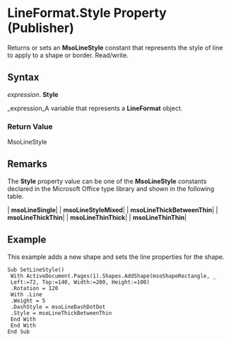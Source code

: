 
# LineFormat.Style Property (Publisher)

Returns or sets an  **MsoLineStyle** constant that represents the style of line to apply to a shape or border. Read/write.


## Syntax

 _expression_. **Style**

 _expression_A variable that represents a  **LineFormat** object.


### Return Value

MsoLineStyle


## Remarks

The  **Style** property value can be one of the **MsoLineStyle** constants declared in the Microsoft Office type library and shown in the following table.



| **msoLineSingle**|
| **msoLineStyleMixed**|
| **msoLineThickBetweenThin**|
| **msoLineThickThin**|
| **msoLineThinThick**|
| **msoLineThinThin**|

## Example

This example adds a new shape and sets the line properties for the shape.


```
Sub SetLineStyle() 
 With ActiveDocument.Pages(1).Shapes.AddShape(msoShapeRectangle, _ 
 Left:=72, Top:=140, Width:=200, Height:=100) 
 .Rotation = 120 
 With .Line 
 .Weight = 5 
 .DashStyle = msoLineDashDotDot 
 .Style = msoLineThickBetweenThin 
 End With 
 End With 
End Sub
```

